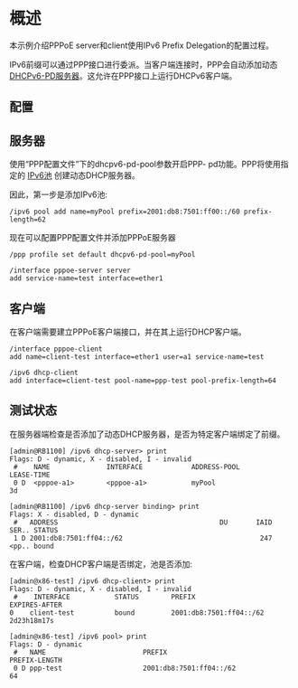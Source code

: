 # 概述

本示例介绍PPPoE server和client使用IPv6 Prefix Delegation的配置过程。

IPv6前缀可以通过PPP接口进行委派。当客户端连接时，PPP会自动添加动态[DHCPv6-PD服务器](https://help.mikrotik.com/docs/display/ROS/DHCP#DHCP-DHCPv6Server)。这允许在PPP接口上运行DHCPv6客户端。

## 配置

## 服务器

使用“PPP配置文件”下的dhcpv6-pd-pool参数开启PPP- pd功能。PPP将使用指定的 [IPv6池](https://help.mikrotik.com/docs/display/ROS/IP+Pools#IPPools-IPv6Pool) 创建动态DHCP服务器。

因此，第一步是添加IPv6池:

`/ipv6 pool
add name=myPool prefix=2001:db8:7501:ff00::/60 prefix-length=62`

现在可以配置PPP配置文件并添加PPPoE服务器

```shell
/ppp profile set default dhcpv6-pd-pool=myPool
 
/interface pppoe-server server
add service-name=test interface=ether1
```

## 客户端

在客户端需要建立PPPoE客户端接口，并在其上运行DHCP客户端。

```shell
/interface pppoe-client
add name=client-test interface=ether1 user=a1 service-name=test
 
/ipv6 dhcp-client
add interface=client-test pool-name=ppp-test pool-prefix-length=64
```

## 测试状态

在服务器端检查是否添加了动态DHCP服务器，是否为特定客户端绑定了前缀。

```shell
[admin@RB1100] /ipv6 dhcp-server> print
Flags: D - dynamic, X - disabled, I - invalid
 #    NAME              INTERFACE            ADDRESS-POOL            LEASE-TIME
 0 D  <pppoe-a1>        <pppoe-a1>           myPool                  3d       
 
[admin@RB1100] /ipv6 dhcp-server binding> print
Flags: X - disabled, D - dynamic
 #   ADDRESS                                        DU       IAID SER.. STATUS
 1 D 2001:db8:7501:ff04::/62                                  247 <pp.. bound 
```

在客户端，检查DHCP客户端是否绑定，池是否添加:

```shell
[admin@x86-test] /ipv6 dhcp-client> print
Flags: D - dynamic, X - disabled, I - invalid
 #    INTERFACE           STATUS        PREFIX                            EXPIRES-AFTER 
0    client-test          bound         2001:db8:7501:ff04::/62           2d23h18m17s 
 
[admin@x86-test] /ipv6 pool> print
Flags: D - dynamic
 #   NAME                        PREFIX                                   PREFIX-LENGTH
 0 D ppp-test                    2001:db8:7501:ff04::/62                             64
```